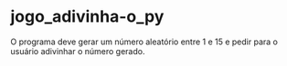 # jogo_adivinha-o_py
 O programa deve gerar um número aleatório entre 1 e 15 e pedir para o usuário adivinhar o número gerado.
